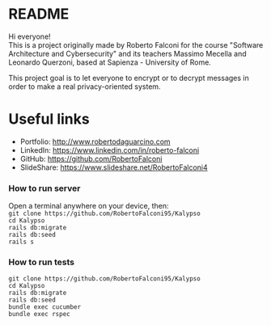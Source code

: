 # README

Hi everyone!  
This is a project originally made by Roberto Falconi for the course "Software Architecture and Cybersecurity" and its teachers Massimo Mecella and Leonardo Querzoni, based at Sapienza - University of Rome.

This project goal is to let everyone to encrypt or to decrypt messages in order to make a real privacy-oriented system.

# Useful links
- Portfolio: http://www.robertodaguarcino.com  
- LinkedIn: https://www.linkedin.com/in/roberto-falconi  
- GitHub: https://github.com/RobertoFalconi  
- SlideShare: https://www.slideshare.net/RobertoFalconi4  

### How to run server  
Open a terminal anywhere on your device, then:  
`git clone https://github.com/RobertoFalconi95/Kalypso`  
`cd Kalypso`  
`rails db:migrate`  
`rails db:seed`  
`rails s`  

### How to run tests  

`git clone https://github.com/RobertoFalconi95/Kalypso`   
`cd Kalypso`  
`rails db:migrate`  
`rails db:seed`  
`bundle exec cucumber`  
`bundle exec rspec`  
